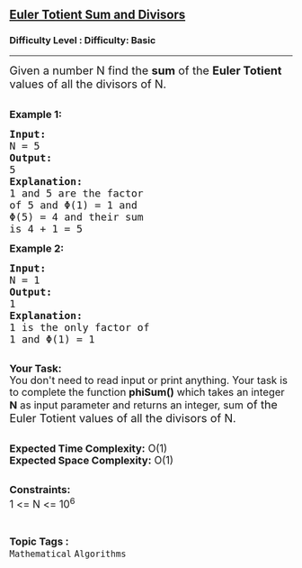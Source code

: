 <h2><a href="https://www.geeksforgeeks.org/problems/euler-totient-sum-and-divisors5501/1?page=1&difficulty=Basic&status=attempted&sortBy=accuracy">Euler Totient Sum and Divisors</a></h2><h3>Difficulty Level : Difficulty: Basic</h3><hr><div class="problems_problem_content__Xm_eO"><p><span style="font-size:20px">Given a number N find the <strong>sum</strong> of&nbsp;the <strong>Euler Totient</strong> values of all the divisors of N.</span><br>
&nbsp;</p>

<p><span style="font-size:18px"><strong>Example 1:</strong></span></p>

<pre><span style="font-size:18px"><strong>Input:</strong>
N = 5
<strong>Output:</strong>
5
<strong>Explanation:</strong>
1 and 5 are the factor 
of 5 and Φ(1) = 1 and
Φ(5) = 4 and their sum
is 4 + 1 = 5</span>
</pre>

<p><span style="font-size:18px"><strong>Example 2:</strong></span></p>

<pre><span style="font-size:18px"><strong>Input:</strong>
N = 1
<strong>Output:</strong>
1
<strong>Explanation:</strong>
1 is the only factor of
1 and Φ(1) = 1</span>
</pre>

<p><br>
<span style="font-size:18px"><strong>Your Task:</strong><br>
You don't need to read input or print anything. Your task is to complete the function <strong>phiSum()</strong>&nbsp;which takes&nbsp;an integer <strong>N</strong>&nbsp;as input parameter&nbsp;and returns&nbsp;an integer, sum</span><span style="font-size:20px">&nbsp;of&nbsp;the Euler Totient values of all the divisors of N.</span><br>
&nbsp;</p>

<p><span style="font-size:18px"><strong>Expected Time Complexity:</strong> O(1)<br>
<strong>Expected Space Complexity:</strong> O(1)</span><br>
&nbsp;</p>

<p><span style="font-size:18px"><strong>Constraints:</strong><br>
1 &lt;= N &lt;= 10<sup>6</sup></span></p>
</div><br><p><span style=font-size:18px><strong>Topic Tags : </strong><br><code>Mathematical</code>&nbsp;<code>Algorithms</code>&nbsp;